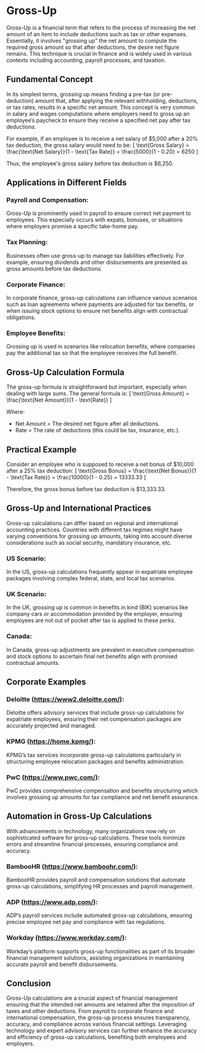 # Gross-Up

Gross-Up is a financial term that refers to the process of increasing the net amount of an item to include deductions such as tax or other expenses. Essentially, it involves "grossing up" the net amount to compute the required gross amount so that after deductions, the desire net figure remains. This technique is crucial in finance and is widely used in various contexts including accounting, payroll processes, and taxation.

## Fundamental Concept

In its simplest terms, grossing up means finding a pre-tax (or pre-deduction) amount that, after applying the relevant withholding, deductions, or tax rates, results in a specific net amount. This concept is very common in salary and wages computations where employers need to gross up an employee’s paycheck to ensure they receive a specified net pay after tax deductions.

For example, if an employee is to receive a net salary of $5,000 after a 20% tax deduction, the gross salary would need to be:
\[ \text{Gross Salary} = \frac{\text{Net Salary}}{1 - \text{Tax Rate}} = \frac{5000}{1 - 0.20} = 6250 \]

Thus, the employee's gross salary before tax deduction is $6,250.

## Applications in Different Fields

### **Payroll and Compensation:**
Gross-Up is prominently used in payroll to ensure correct net payment to employees. This especially occurs with expats, bonuses, or situations where employers promise a specific take-home pay.

### **Tax Planning:**
Businesses often use gross-up to manage tax liabilities effectively. For example, ensuring dividends and other disbursements are presented as gross amounts before tax deductions.

### **Corporate Finance:**
In corporate finance, gross-up calculations can influence various scenarios such as loan agreements where payments are adjusted for tax benefits, or when issuing stock options to ensure net benefits align with contractual obligations.

### **Employee Benefits:**
Grossing up is used in scenarios like relocation benefits, where companies pay the additional tax so that the employee receives the full benefit.

## Gross-Up Calculation Formula

The gross-up formula is straightforward but important, especially when dealing with large sums. The general formula is:
\[ \text{Gross Amount} = \frac{\text{Net Amount}}{1 - \text{Rate}} \]

Where:
- Net Amount = The desired net figure after all deductions.
- Rate = The rate of deductions (this could be tax, insurance, etc.).

## Practical Example

Consider an employee who is supposed to receive a net bonus of $10,000 after a 25% tax deduction:
\[ \text{Gross Bonus} = \frac{\text{Net Bonus}}{1 - \text{Tax Rate}} = \frac{10000}{1 - 0.25} = 13333.33 \]

Therefore, the gross bonus before tax deduction is $13,333.33.

## Gross-Up and International Practices

Gross-up calculations can differ based on regional and international accounting practices. Countries with different tax regimes might have varying conventions for grossing up amounts, taking into account diverse considerations such as social security, mandatory insurance, etc.

### **US Scenario:**

In the US, gross-up calculations frequently appear in expatriate employee packages involving complex federal, state, and local tax scenarios.

### **UK Scenario:**

In the UK, grossing up is common in benefits in kind (BIK) scenarios like company cars or accommodation provided by the employer, ensuring employees are not out of pocket after tax is applied to these perks.

### **Canada:**

In Canada, gross-up adjustments are prevalent in executive compensation and stock options to ascertain final net benefits align with promised contractual amounts.

## Corporate Examples

### **Deloitte (https://www2.deloitte.com/):**
Deloitte offers advisory services that include gross-up calculations for expatriate employees, ensuring their net compensation packages are accurately projected and managed.

### **KPMG (https://home.kpmg/):**
KPMG’s tax services incorporate gross-up calculations particularly in structuring employee relocation packages and benefits administration.

### **PwC (https://www.pwc.com/):**
PwC provides comprehensive compensation and benefits structuring which involves grossing up amounts for tax compliance and net benefit assurance.

## Automation in Gross-Up Calculations

With advancements in technology, many organizations now rely on sophisticated software for gross-up calculations. These tools minimize errors and streamline financial processes, ensuring compliance and accuracy.

### **BambooHR (https://www.bamboohr.com/):**
BambooHR provides payroll and compensation solutions that automate gross-up calculations, simplifying HR processes and payroll management.

### **ADP (https://www.adp.com/):**
ADP’s payroll services include automated gross-up calculations, ensuring precise employee net pay and compliance with tax regulations.

### **Workday (https://www.workday.com/):**
Workday’s platform supports gross-up functionalities as part of its broader financial management solutions, assisting organizations in maintaining accurate payroll and benefit disbursements.

## Conclusion

Gross-Up calculations are a crucial aspect of financial management ensuring that the intended net amounts are retained after the imposition of taxes and other deductions. From payroll to corporate finance and international compensation, the gross-up process ensures transparency, accuracy, and compliance across various financial settings. Leveraging technology and expert advisory services can further enhance the accuracy and efficiency of gross-up calculations, benefiting both employees and employers.